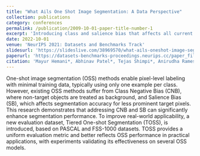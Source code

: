 ```yaml
---
title: "What Ails One Shot Image Segmentation: A Data Perspective"
collection: publications
category: conferences
permalink: /publication/2009-10-01-paper-title-number-1
excerpt: 'Introducing class and salience bias that affects all current state of the art models'
date: 2022-10-01
venue: 'NeurIPS 2021: Datasets and Benchmarks Track'
slidesurl: 'https://slideslive.com/38969570/what-ails-oneshot-image-segmentation-a-data-perspective?ref=recommended'
paperurl: 'https://datasets-benchmarks-proceedings.neurips.cc/paper_files/paper/2021/file/5878a7ab84fb43402106c575658472fa-Paper-round2.pdf'
citation: 'Mayur Hemani*, Abhinav Patel*, Tejas Shimpi*, Anirudha Ramesh*, Balaji Krishnamurthy, in NeurIPS (Datasets and Benchmarks Track), 2021'
---
```

One-shot image segmentation (OSS) methods enable pixel-level labeling with minimal training data, typically using only one example per class. However, existing OSS methods suffer from Class Negative Bias (CNB), where non-target objects are treated as background, and Salience Bias (SB), which affects segmentation accuracy for less prominent target pixels. This research demonstrates that addressing CNB and SB can significantly enhance segmentation performance. To improve real-world applicability, a new evaluation dataset, Tiered One-shot Segmentation (TOSS), is introduced, based on PASCAL and FSS-1000 datasets. TOSS provides a uniform evaluation metric and better reflects OSS performance in practical applications, with experiments validating its effectiveness on several OSS models.